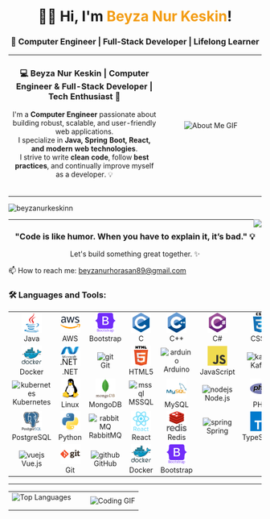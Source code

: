 <h1 align="center">👩‍💻 Hi, I'm <span style="color:#f39c12;">Beyza Nur Keskin</span>!</h1>
<h3 align="center">🚀 Computer Engineer | Full-Stack Developer | Lifelong Learner</h3>
<table width="100%">
  <tr>
    <td valign="middle" width="60%">
      <h3 align="center">💻 Beyza Nur Keskin | Computer Engineer & Full-Stack Developer | Tech Enthusiast 🚀</h3>
     <p align="center">
  I'm a <strong>Computer Engineer</strong> passionate about building robust, scalable, and user-friendly web applications. <br>
  I specialize in <strong>Java, Spring Boot, React, and modern web technologies</strong>. <br>
  I strive to write <strong>clean code</strong>, follow <strong>best practices</strong>, and continually improve myself as a developer. 💡
</p> </br>
      </td>
    </td>
    <td valign="middle" width="40%" align="right">
      <div align="center">
       <img src="https://github.com/7oSkaaa/7oSkaaa/blob/main/Images/about_me.gif?raw=true" alt="About Me GIF" width="180px">
      </div>
    </td>
  </tr>
</table>

<p align="left"> <img src="https://komarev.com/ghpvc/?username=beyzanurkeskinn&label=Profile%20views&color=0e75b6&style=flat" alt="beyzanurkeskinn" /> </p>
<img align="right" src="https://media1.giphy.com/media/13HgwGsXF0aiGY/giphy.gif" />
<hr>

<h3 align="center">"Code is like humor. When you have to explain it, it’s bad." 💡</h3>
<p align="center">
  Let's build something great together. ✨
</p>
<p align="center">
 
  📫 How to reach me: <a href="mailto:beyzanurhorasan89@gmail.com">beyzanurhorasan89@gmail.com</a> <br>
  
</p>
<h3>🛠️ Languages and Tools:</h3>

<table align="center">
  <tr>
    <td align="center" width="100">
       <img src="https://raw.githubusercontent.com/devicons/devicon/master/icons/java/java-original.svg" alt="java" width="40" height="40"/>
      <br>Java
    </td>
    <td align="center" width="100">
      <img src="https://raw.githubusercontent.com/devicons/devicon/master/icons/amazonwebservices/amazonwebservices-original-wordmark.svg" alt="aws" width="40" height="40"/>
      <br>AWS
    </td>
    <td align="center" width="100">
      <img src="https://raw.githubusercontent.com/devicons/devicon/master/icons/bootstrap/bootstrap-plain-wordmark.svg" alt="bootstrap" width="40" height="40"/>
      <br>Bootstrap
    </td>
    <td align="center" width="100">
      <img src="https://raw.githubusercontent.com/devicons/devicon/master/icons/c/c-original.svg" alt="c" width="40" height="40"/>
      <br>C
    </td>
    <td align="center" width="100">
      <img src="https://raw.githubusercontent.com/devicons/devicon/master/icons/cplusplus/cplusplus-original.svg" alt="cplusplus" width="40" height="40"/>
      <br>C++
    </td>
    <td align="center" width="100">
      <img src="https://raw.githubusercontent.com/devicons/devicon/master/icons/csharp/csharp-original.svg" alt="csharp" width="40" height="40"/>
      <br>C#
    </td>
    <td align="center" width="100">
      <img src="https://raw.githubusercontent.com/devicons/devicon/master/icons/css3/css3-original-wordmark.svg" alt="css3" width="40" height="40"/>
      <br>CSS3
    </td>
  </tr>
  <tr>
    <td align="center" width="100">
      <img src="https://raw.githubusercontent.com/devicons/devicon/master/icons/docker/docker-original-wordmark.svg" alt="docker" width="40" height="40"/>
      <br>Docker
    </td>
    <td align="center" width="100">
      <img src="https://raw.githubusercontent.com/devicons/devicon/master/icons/dot-net/dot-net-original-wordmark.svg" alt="dotnet" width="40" height="40"/>
      <br>.NET
    </td>
    <td align="center" width="100">
      <img src="https://www.vectorlogo.zone/logos/git-scm/git-scm-icon.svg" alt="git" width="40" height="40"/>
      <br>Git
    </td>
    <td align="center" width="100">
      <img src="https://raw.githubusercontent.com/devicons/devicon/master/icons/html5/html5-original-wordmark.svg" alt="html5" width="40" height="40"/>
      <br>HTML5
    </td>
    <td align="center" width="100">
      <img src="https://cdn.worldvectorlogo.com/logos/arduino-1.svg" alt="arduino" width="40" height="40"/>
      <br>Arduino
    </td>
    <td align="center" width="100">
      <img src="https://raw.githubusercontent.com/devicons/devicon/master/icons/javascript/javascript-original.svg" alt="javascript" width="40" height="40"/>
      <br>JavaScript
    </td>
    <td align="center" width="100">
      <img src="https://www.vectorlogo.zone/logos/apache_kafka/apache_kafka-icon.svg" alt="kafka" width="40" height="40"/>
      <br>Kafka
    </td>
  </tr>
  <tr>
    <td align="center" width="100">
      <img src="https://www.vectorlogo.zone/logos/kubernetes/kubernetes-icon.svg" alt="kubernetes" width="40" height="40"/>
      <br>Kubernetes
    </td>
    <td align="center" width="100">
      <img src="https://raw.githubusercontent.com/devicons/devicon/master/icons/linux/linux-original.svg" alt="linux" width="40" height="40"/>
      <br>Linux
    </td>
    <td align="center" width="100">
      <img src="https://raw.githubusercontent.com/devicons/devicon/master/icons/mongodb/mongodb-original-wordmark.svg" alt="mongodb" width="40" height="40"/>
      <br>MongoDB
    </td>
    <td align="center" width="100">
      <img src="https://www.svgrepo.com/show/303229/microsoft-sql-server-logo.svg" alt="mssql" width="40" height="40"/>
      <br>MSSQL
    </td>
    <td align="center" width="100">
      <img src="https://raw.githubusercontent.com/devicons/devicon/master/icons/mysql/mysql-original-wordmark.svg" alt="mysql" width="40" height="40"/>
      <br>MySQL
    </td>
    <td align="center" width="100">
      <img src="https://nodejs.org/static/images/logo.svg" alt="nodejs" width="40" height="40"/>
      <br>Node.js
    </td>
    <td align="center" width="100">
      <img src="https://raw.githubusercontent.com/devicons/devicon/master/icons/php/php-original.svg" alt="php" width="40" height="40"/>
      <br>PHP
    </td>
  </tr>
  <tr>
    <td align="center" width="100">
      <img src="https://raw.githubusercontent.com/devicons/devicon/master/icons/postgresql/postgresql-original-wordmark.svg" alt="postgresql" width="40" height="40"/>
      <br>PostgreSQL
    </td>
    <td align="center" width="100">
      <img src="https://raw.githubusercontent.com/devicons/devicon/master/icons/python/python-original.svg" alt="python" width="40" height="40"/>
      <br>Python
    </td>
    <td align="center" width="100">
      <img src="https://www.vectorlogo.zone/logos/rabbitmq/rabbitmq-icon.svg" alt="rabbitMQ" width="40" height="40"/>
      <br>RabbitMQ
    </td>
    <td align="center" width="100">
      <img src="https://raw.githubusercontent.com/devicons/devicon/master/icons/react/react-original-wordmark.svg" alt="react" width="40" height="40"/>
      <br>React
    </td>
    <td align="center" width="100">
      <img src="https://raw.githubusercontent.com/devicons/devicon/master/icons/redis/redis-original-wordmark.svg" alt="redis" width="40" height="40"/>
      <br>Redis
    </td>
    <td align="center" width="100">
      <img src="https://www.vectorlogo.zone/logos/springio/springio-icon.svg" alt="spring" width="40" height="40"/>
      <br>Spring
    </td>
    <td align="center" width="100">
      <img src="https://raw.githubusercontent.com/devicons/devicon/master/icons/typescript/typescript-original.svg" alt="typescript" width="40" height="40"/>
      <br>TypeScript
    </td>
  </tr>
  <tr>
    <td align="center" width="100">
      <img src="https://vuejs.org/images/logo.svg" alt="vuejs" width="40" height="40"/>
      <br>Vue.js
    </td>
    <td align="center" width="100">
      <img src="https://raw.githubusercontent.com/devicons/devicon/master/icons/git/git-original-wordmark.svg" alt="git" width="40" height="40"/>
      <br>Git
    </td>
    <td align="center" width="100">
      <img src="https://github.githubassets.com/images/modules/logos_page/GitHub-Mark.png" alt="github" title="GitHub" height="40"/>
      <br>GitHub
    </td>
    <td align="center" width="100">
      <img src="https://raw.githubusercontent.com/devicons/devicon/master/icons/docker/docker-original-wordmark.svg" alt="docker" title="Docker" height="40" />
      <br>Docker
    </td>
    <td align="center" width="100">
      <img src="https://raw.githubusercontent.com/devicons/devicon/master/icons/bootstrap/bootstrap-plain-wordmark.svg" alt="bootstrap" title="Bootstrap" height="40" />
      <br>Bootstrap
    </td>
    <td></td>
    <td></td>
  </tr>
</table>

<hr>
<table width="100%">
  <tr>
    <td valign="middle" width="60%">
  <img src="https://github-readme-stats.vercel.app/api/top-langs/?username=beyzanurkeskinn&theme=radical&border=false&include_all_commits=true&count_private=true&layout=compact" alt="Top Languages" />
</p>
      </p>
    </td>
    <td valign="middle" width="40%" align="right">
       <img height="150" src="https://i.imgflip.com/65efzo.gif" alt="Coding GIF" />
    </td>
  
  </tr>
</table>





